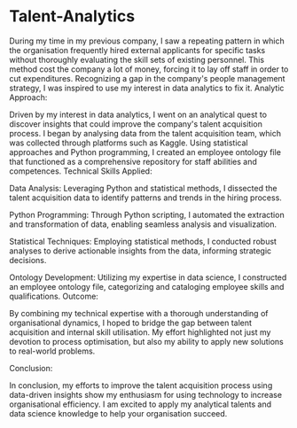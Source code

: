 # Talent-Analytics
During my time in my previous company, I saw a repeating pattern in which the organisation frequently hired external applicants for specific tasks without thoroughly evaluating the skill sets of existing personnel. This method cost the company a lot of money, forcing it to lay off staff in order to cut expenditures. Recognizing a gap in the company's people management strategy, I was inspired to use my interest in data analytics to fix it.
Analytic Approach:

Driven by my interest in data analytics, I went on an analytical quest to discover insights that could improve the company's talent acquisition process. I began by analysing data from the talent acquisition team, which was collected through platforms such as Kaggle. Using statistical approaches and Python programming, I created an employee ontology file that functioned as a comprehensive repository for staff abilities and competences.
Technical Skills Applied:

Data Analysis: Leveraging Python and statistical methods, I dissected the talent acquisition data to identify patterns and trends in the hiring process.

Python Programming: Through Python scripting, I automated the extraction and transformation of data, enabling seamless analysis and visualization.

Statistical Techniques: Employing statistical methods, I conducted robust analyses to derive actionable insights from the data, informing strategic decisions.

Ontology Development: Utilizing my expertise in data science, I constructed an employee ontology file, categorizing and cataloging employee skills and qualifications.
Outcome:

By combining my technical expertise with a thorough understanding of organisational dynamics, I hoped to bridge the gap between talent acquisition and internal skill utilisation. My effort highlighted not just my devotion to process optimisation, but also my ability to apply new solutions to real-world problems.

Conclusion:

In conclusion, my efforts to improve the talent acquisition process using data-driven insights show my enthusiasm for using technology to increase organisational efficiency. I am excited to apply my analytical talents and data science knowledge to help your organisation succeed.
